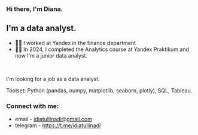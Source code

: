 ### Hi there, I'm Diana.

## I'm a data analyst.
- 👩‍💻 I worked at Yandex in the finance department
- 👩‍🎓 In 2024, I completed the Analytics course at Yandex Praktikum and now I'm a junior data analyst.

<br />

I'm looking for a job as a data analyst.

Toolset:
Python (pandas, numpy, matplotlib, seaborn, plotly), SQL, Tableau.

### Connect with me:
- email - idiatullinadi@gmail.com
- telegram - https://t.me/idiatullinadi

<br />

